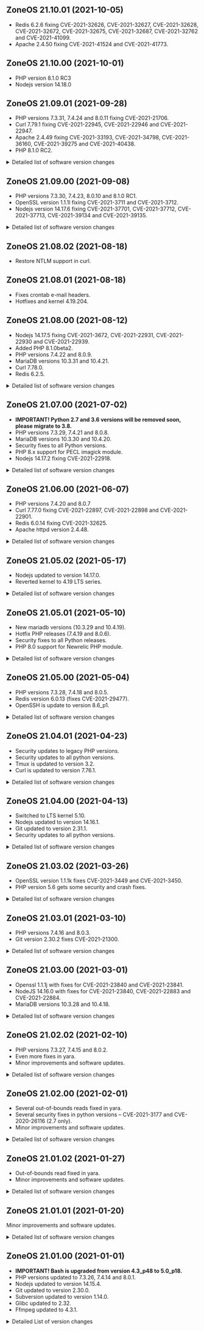 ## ZoneOS 21.10.01 (2021-10-05)

  * Redis 6.2.6 fixing CVE-2021-32626, CVE-2021-32627, CVE-2021-32628, CVE-2021-32672, CVE-2021-32675, CVE-2021-32687, CVE-2021-32762 and CVE-2021-41099.
  * Apache 2.4.50 fixing CVE-2021-41524 and CVE-2021-41773.

## ZoneOS 21.10.00 (2021-10-01)

  * PHP version 8.1.0 RC3
  * Nodejs version 14.18.0

## ZoneOS 21.09.01 (2021-09-28)

  * PHP versions 7.3.31, 7.4.24 and 8.0.11 fixing CVE-2021-21706.
  * Curl 7.79.1 fixing CVE-2021-22945, CVE-2021-22946 and CVE-2021-22947.
  * Apache 2.4.49 fixing CVE-2021-33193, CVE-2021-34798, CVE-2021-36160, CVE-2021-39275 and CVE-2021-40438.
  * PHP 8.1.0 RC2.

<details>
  <summary>Detailed list of software version changes</summary>

  ### Changes

  * dev-lang/php 7.3.30 -> 7.3.31
  * dev-lang/php 7.4.23 -> 7.4.24
  * dev-lang/php 8.0.10 -> 8.0.11
  * dev-lang/php 8.1.0_rc1 -> 8.1.0_rc2
  * dev-lang/python 2.7.18_p11 -> 2.7.18_p13
  * dev-lang/python 3.6.14 -> 3.6.14_p1
  * dev-lang/python 3.8.11 -> 3.8.12
  * dev-php/blackfire 1.66.0 -> 1.67.0
  * media-gfx/imagemagick 7.1.0.5 -> 7.1.0.8
  * media-libs/libjpeg-turbo 2.1.0-r2 -> 2.1.1-r2
  * net-libs/nghttp2 1.43.0-r2 -> 1.44.0-r1
  * net-misc/curl 7.78.0 -> 7.79.1
  * sys-apps/diffutils 3.7-r1 -> 3.8
  * sys-apps/grep 3.5 -> 3.7
  * sys-apps/less 581.2 -> 590
  * sys-apps/util-linux 2.36.2-r1 -> 2.37.2-r1
  * sys-kernel/zoneos-kernel 4.19.206 -> 4.19.208
  * www-servers/apache 2.4.48 -> 2.4.49
</details>

## ZoneOS 21.09.00 (2021-09-08)

  * PHP versions 7.3.30, 7.4.23, 8.0.10 and 8.1.0 RC1.
  * OpenSSL version 1.1.1l fixing CVE-2021-3711 and CVE-2021-3712.
  * Nodejs version 14.17.6 fixing CVE-2021-37701, CVE-2021-37712, CVE-2021-37713, CVE-2021-39134 and CVE-2021-39135.

<details>
  <summary>Detailed list of software version changes</summary>

  ### Changes

  * app-forensics/yara 4.1.1 -> 4.1.2
  * dev-lang/php 7.3.29 -> 7.3.30
  * dev-lang/php 7.4.22 -> 7.4.23
  * dev-lang/php 8.0.9 -> 8.0.10
  * dev-lang/php 8.1.0_beta2 -> 8.1.0_rc1
  * dev-libs/libgit2 1.1.0-r2 -> 1.1.1
  * dev-libs/libpcre2 10.36-r1 -> 10.37-r2
  * dev-libs/openssl 1.1.1k -> 1.1.1l
  * dev-php/blackfire 1.62.0 -> 1.66.0
  * dev-php/newrelic 9.17.1.301 -> 9.18.1.303
  * media-gfx/imagemagick 7.1.0.4 -> 7.1.0.5
  * net-dns/libidn2 2.3.1 -> 2.3.2
  * net-libs/gnutls 3.7.1 -> 3.7.2
  * net-libs/nodejs 14.17.5 -> 14.17.6
  * net-misc/whois 5.5.9-r1 -> 5.5.10-r1
  * sys-devel/m4 1.4.18-r2 -> 1.4.19
  * sys-kernel/zoneos-kernel 4.19.204 -> 4.19.206
  * sys-libs/timezone-data 2020a -> 2021a-r1
</details>

## ZoneOS 21.08.02 (2021-08-18)

  * Restore NTLM support in curl.

## ZoneOS 21.08.01 (2021-08-18)

  * Fixes crontab e-mail headers.
  * Hotfixes and kernel 4.19.204.

## ZoneOS 21.08.00 (2021-08-12)

  * Nodejs 14.17.5 fixing CVE-2021-3672, CVE-2021-22931, CVE-2021-22930 and CVE-2021-22939.
  * Added PHP 8.1.0beta2.
  * PHP versions 7.4.22 and 8.0.9.
  * MariaDB versions 10.3.31 and 10.4.21.
  * Curl 7.78.0.
  * Redis 6.2.5.

<details>
  <summary>Detailed list of software version changes</summary>

  ### Changes

  * app-arch/pigz 2.4-r1 -> 2.6
  * app-arch/unrar 6.0.5 -> 6.0.7
  * app-arch/xz-utils 5.2.5 -> 5.2.5-r1
  * app-arch/zstd 1.4.9 -> 1.5.0
  * app-crypt/gpgme 1.14.0 -> 1.15.1
  * app-crypt/mit-krb5 1.18.2-r3 -> 1.19.2
  * app-text/htmltidy 20090325-r2 -> 0.99.0
  * dev-db/mariadb 10.3.30 -> 10.3.31
  * dev-db/mariadb 10.4.20 -> 10.4.21
  * dev-db/mariadb-connector-c 3.1.12 -> 3.1.13
  * dev-db/redis 6.0.14 -> 6.2.5
  * dev-db/sqlite 3.34.1 -> 3.35.5
  * dev-lang/php 7.4.21 -> 7.4.22
  * dev-lang/php 8.0.8 -> 8.0.9
  * dev-lang/python 2.7.18_p10 -> 2.7.18_p11
  * dev-lang/python 3.6.13_p5 -> 3.6.14
  * dev-lang/python 3.8.10_p2 -> 3.8.11
  * dev-libs/libpcre 8.44 -> 8.45
  * dev-libs/libuv 1.41.0 -> 1.41.1
  * dev-libs/libzip 1.7.3-r1 -> 1.8.0
  * dev-libs/protobuf 3.15.8 -> 3.17.3
  * dev-php/igbinary 3.1.6 -> 3.2.6
  * media-gfx/imagemagick 7.1.0.2 -> 7.1.0.4
  * media-libs/libogg 1.3.4-r1 -> 1.3.5
  * net-libs/nghttp2 1.41.0-r2 -> 1.43.0-r2
  * net-libs/nodejs 14.17.2 -> 14.17.5
  * net-misc/curl 7.77.0-r1 -> 7.78.0
  * net-misc/whois 5.5.9 -> 5.5.9-r1
  * sys-kernel/zoneos-kernel 4.19.198 -> 4.19.202
  * sys-libs/glibc 2.32-r7 -> 2.33-r5
</details>

## ZoneOS 21.07.00 (2021-07-02)

  * **IMPORTANT! Python 2.7 and 3.6 versions will be removed soon, please migrate to 3.8.**
  * PHP versions 7.3.29, 7.4.21 and 8.0.8.
  * MariaDB versions 10.3.30 and 10.4.20.
  * Security fixes to all Python versions.
  * PHP 8.x support for PECL imagick module.
  * Nodejs 14.17.2 fixing CVE-2021-22918.

<details>
  <summary>Detailed list of software version changes</summary>

  ### Changes

  * app-antivirus/clamav 0.103.2 -> 0.103.3
  * dev-db/mariadb 10.3.29 -> 10.3.30
  * dev-db/mariadb 10.4.19 -> 10.4.20
  * dev-lang/php 7.3.28 -> 7.3.29
  * dev-lang/php 7.4.20 -> 7.4.21
  * dev-lang/php 8.0.7 -> 8.0.8
  * dev-lang/python 2.7.18_p9 -> 2.7.18_p10
  * dev-lang/python 3.6.13_p3 -> 3.6.13_p5
  * dev-lang/python 3.8.9_p2 -> 3.8.10_p2
  * dev-php/blackfire 1.59.2 -> 1.62.0
  * dev-php/pecl-imagick 3.4.4-r1 -> 3.5.0
  * dev-php/sourceguardian 12.0 -> 12.1
  * dev-vcs/git 2.31.1 -> 2.32.0
  * media-gfx/imagemagick 7.0.11.14 -> 7.1.0.2
  * media-gfx/libimagequant 2.14.0 -> 2.15.1
  * media-libs/libjpeg-turbo 2.1.0-r1 -> 2.1.0-r2
  * net-dns/bind-tools 9.16.12 -> 9.16.18
  * net-dns/libidn 1.36 -> 1.37
  * net-dns/libidn2 2.3.0 -> 2.3.1
  * net-libs/nodejs 14.17.0 -> 14.17.2
  * sys-kernel/zoneos-kernel 4.19.193 -> 4.19.196
</details>

## ZoneOS 21.06.00 (2021-06-07)

  * PHP versions 7.4.20 and 8.0.7
  * Curl 7.77.0 fixing CVE-2021-22897, CVE-2021-22898 and CVE-2021-22901.
  * Redis 6.0.14 fixing CVE-2021-32625.
  * Apache httpd version 2.4.48.

<details>
  <summary>Detailed list of software version changes</summary>

  ### Changes

  * app-arch/unrar 6.0.4 -> 6.0.5
  * app-editors/nano 5.3-r1 -> 5.6.1
  * dev-db/redis 6.0.13-r1 -> 6.0.14
  * dev-lang/php 7.4.19 -> 7.4.20
  * dev-lang/php 8.0.6 -> 8.0.7
  * dev-libs/expat 2.2.10 -> 2.4.1
  * dev-libs/icu 67.1 -> 69.1
  * dev-libs/libcroco 0.6.13 -> 0.6.13-r1
  * dev-libs/libmaxminddb 1.5.2 -> 1.6.0
  * dev-libs/libpcre2 10.35 -> 10.36-r1
  * dev-libs/libxml2 2.9.10-r5 -> 2.9.12-r2
  * dev-php/blackfire 1.57.0 -> 1.59.2
  * media-gfx/imagemagick 7.0.11.12 -> 7.0.11.14
  * media-libs/gd 2.3.1 -> 2.3.2
  * media-libs/libjpeg-turbo 2.0.6 -> 2.1.0-r1
  * media-libs/libogg 1.3.4 -> 1.3.4-r1
  * media-libs/tiff 4.2.0 -> 4.3.0
  * media-video/ffmpeg 4.3.2 -> 4.4
  * net-misc/curl 7.76.1 -> 7.77.0
  * net-misc/wget 1.20.3-r3 -> 1.21.1
  * net-misc/whois 5.5.6-r1 -> 5.5.9
  * sys-apps/findutils 4.7.0 -> 4.8.0
  * sys-apps/less 563-r1 -> 581.2
  * sys-apps/net-tools 1.60_p20180626073013 -> 2.10
  * sys-kernel/zoneos-kernel 4.19.190 -> 4.19.193
  * sys-process/psmisc 23.3-r1 -> 23.4-r1
  * www-servers/apache 2.4.46 -> 2.4.48
</details>

## ZoneOS 21.05.02 (2021-05-17)

  * Nodejs updated to version 14.17.0.
  * Reverted kernel to 4.19 LTS series.

<details>
  <summary>Detailed list of software version changes</summary>

  ### Changes

  * media-gfx/imagemagick 7.0.11.11 -> 7.0.11.12
  * net-libs/nodejs 14.16.1 -> 14.17.0
  * sys-kernel/zoneos-kernel 5.10.35 -> 4.19.190
</details>

## ZoneOS 21.05.01 (2021-05-10)

  * New mariadb versions (10.3.29 and 10.4.19).
  * Hotfix PHP releases (7.4.19 and 8.0.6).
  * Security fixes to all Python releases.
  * PHP 8.0 support for Newrelic PHP module.

<details>
  <summary>Detailed list of software version changes</summary>

  ### Changes

  * app-arch/unzip 6.0_p25-r1 -> 6.0_p26
  * dev-db/mariadb 10.3.28 -> 10.3.29
  * dev-db/mariadb 10.4.18 -> 10.4.19
  * dev-lang/php 7.4.18 -> 7.4.19
  * dev-lang/php 8.0.5 -> 8.0.6
  * dev-lang/python 2.7.18_p8 -> 2.7.18_p9
  * dev-lang/python 3.6.13_p1 -> 3.6.13_p3
  * dev-lang/python 3.8.8_p1 -> 3.8.9_p2
  * dev-php/blackfire 1.56.1 -> 1.57.0
  * dev-php/newrelic 9.16.0.295 -> 9.17.1.301
  * media-gfx/imagemagick 7.0.11.10 -> 7.0.11.11
  * media-gfx/libimagequant 2.12.3 -> 2.14.0
  * sys-kernel/zoneos-kernel 5.10.34 -> 5.10.35
</details>

## ZoneOS 21.05.00 (2021-05-04)

  * PHP versions 7.3.28, 7.4.18 and 8.0.5.
  * Redis version 6.0.13 (fixes CVE-2021-29477).
  * OpenSSH is update to version 8.6_p1.

<details>
  <summary>Detailed list of software version changes</summary>

  ### Changes

  * app-forensics/yara 4.0.5 -> 4.1.0
  * app-text/qpdf 10.1.0 -> 10.3.1
  * dev-db/redis 6.0.12 -> 6.0.13
  * dev-lang/php 7.3.27 -> 7.3.28
  * dev-lang/php 7.4.16 -> 7.4.18
  * dev-lang/php 8.0.3 -> 8.0.5
  * dev-php/pecl-redis 5.3.3 -> 5.3.4
  * media-gfx/imagemagick 7.0.11.8 -> 7.0.11.10
  * media-libs/lcms 2.11 -> 2.12
  * net-misc/openssh 8.4_p1-r3 -> 8.6_p1-r1
  * sys-apps/file 5.39-r4 -> 5.40-r2
  * sys-kernel/zoneos-kernel 5.10.32 -> 5.10.34
  * sys-process/htop 3.0.2 -> 3.0.5
</details>

## ZoneOS 21.04.01 (2021-04-23)

  * Security updates to legacy PHP versions.
  * Security updates to all python versions.
  * Tmux is updated to version 3.2.
  * Curl is updated to version 7.76.1.

<details>
  <summary>Detailed list of software version changes</summary>

  ### Changes

  * app-arch/unrar 6.0.3 -> 6.0.4
  * app-misc/tmux 3.1c -> 3.2
  * dev-lang/php 7.0.33-r6 -> 7.0.33-r7
  * dev-lang/php 7.1.33 -> 7.1.33-r1
  * dev-lang/python 2.7.18_p7 -> 2.7.18_p8
  * dev-lang/python 3.6.13 -> 3.6.13_p1
  * dev-lang/python 3.8.8 -> 3.8.8_p1
  * dev-php/blackfire 1.53.0 -> 1.56.1
  * dev-php/maxminddb 1.5.0 -> 1.6.0
  * media-gfx/imagemagick 7.0.11.6 -> 7.0.11.8
  * net-misc/curl 7.74.0-r2 -> 7.76.1
  * sys-apps/util-linux 2.35.2 -> 2.36.2
  * sys-kernel/zoneos-kernel 5.10.29 -> 5.10.32
</details>

## ZoneOS 21.04.00 (2021-04-13)

  * Switched to LTS kernel 5.10.
  * Nodejs updated to version 14.16.1.
  * Git updated to version 2.31.1.
  * Security updates to all python versions.

<details>
  <summary>Detailed list of software version changes</summary>

  ### Changes

  * app-arch/tar 1.32-r1 -> 1.34
  * app-arch/unrar 5.9.4 -> 6.0.3
  * app-arch/zstd 1.4.5 -> 1.4.9
  * app-crypt/gnupg 2.2.20-r2 -> 2.2.27
  * app-editors/vim 8.2.0360 -> 8.2.0814-r100
  * app-misc/mc 4.8.25-r1 -> 4.8.26-r1
  * app-text/poppler 20.11.0 -> 21.02.0
  * app-text/qpdf 10.0.4 -> 10.1.0
  * dev-db/freetds 1.00.558 -> 1.2.18
  * dev-db/mariadb-connector-c 3.1.11 -> 3.1.12
  * dev-db/redis 6.0.9 -> 6.0.12
  * dev-db/sqlite 3.33.0 -> 3.34.1
  * dev-lang/python 2.7.18-r6 -> 2.7.18_p7
  * dev-lang/python 3.6.12-r2 -> 3.6.13
  * dev-lang/python 3.8.7-r1 -> 3.8.8
  * dev-php/pecl-gnupg 1.4.0-r3 -> 1.5.0
  * dev-php/pecl-mongodb 1.9.0 -> 1.9.1
  * dev-vcs/git 2.30.2 -> 2.31.1
  * media-gfx/gifsicle 1.91 -> 1.92
  * media-gfx/imagemagick 7.0.11.4 -> 7.0.11.6
  * media-libs/dav1d 0.8.0 -> 0.8.2
  * media-libs/gd 2.3.0 -> 2.3.1
  * media-libs/tiff 4.1.0 -> 4.2.0
  * media-video/ffmpeg 4.3.1 -> 4.3.2
  * net-libs/nodejs 14.16.0 -> 14.16.1
  * sys-kernel/zoneos-kernel 4.19.183 -> 5.10.29
</details>

## ZoneOS 21.03.02 (2021-03-26)

  * OpenSSL version 1.1.1k fixes CVE-2021-3449 and CVE-2021-3450.
  * PHP version 5.6 gets some security and crash fixes.

<details>
  <summary>Detailed list of software version changes</summary>

  ### Changes

  * dev-libs/openssl 1.1.1j -> 1.1.1k
  * dev-php/blackfire 1.49.1 -> 1.53.0
  * dev-php/sourceguardian 11.4.1-r1 -> 12.0
  * media-gfx/imagemagick 7.0.11.3 -> 7.0.11.4
  * sys-kernel/zoneos-kernel 4.19.179 -> 4.19.183
</details>

## ZoneOS 21.03.01 (2021-03-10)

  * PHP versions 7.4.16 and 8.0.3.
  * Git version 2.30.2 fixes CVE-2021-21300.

<details>
  <summary>Detailed list of software version changes</summary>

  ### Changes

  * dev-lang/php 7.4.15 -> 7.4.16
  * dev-lang/php 8.0.2 -> 8.0.3
  * dev-vcs/git 2.30.1 -> 2.30.2
  * media-gfx/imagemagick 7.0.11.1 -> 7.0.11.3
  * net-dns/bind-tools 9.16.7 -> 9.16.12
  * sys-kernel/zoneos-kernel 4.19.177 -> 4.19.179
</details>

## ZoneOS 21.03.00 (2021-03-01)

  * Openssl 1.1.1j with fixes for CVE-2021-23840 and CVE-2021-23841.
  * NodeJS 14.16.0 with fixes for CVE-2021-23840, CVE-2021-22883 and CVE-2021-22884.
  * MariaDB versions 10.3.28 and 10.4.18.

<details>
  <summary>Detailed list of software version changes</summary>

  ### Changes

  * dev-db/mariadb 10.3.27 -> 10.3.28
  * dev-db/mariadb 10.4.17 -> 10.4.18
  * dev-libs/openssl 1.1.1i -> 1.1.1j
  * dev-php/pecl-xdebug 3.0.2 -> 3.0.3
  * media-gfx/imagemagick 7.0.10.61 -> 7.0.11.1
  * net-libs/nodejs 14.15.5 -> 14.16.0
  * sys-kernel/zoneos-kernel 4.19.175 -> 4.19.177
</details>

## ZoneOS 21.02.02 (2021-02-10)

  * PHP versions 7.3.27, 7.4.15 and 8.0.2.
  * Even more fixes in yara.
  * Minor improvements and software updates.

<details>
  <summary>Detailed list of software version changes</summary>

  ### Changes

  * app-antivirus/clamav 0.103.0-r2 -> 0.103.1
  * app-forensics/yara 4.0.4 -> 4.0.5
  * dev-lang/php 7.3.26 -> 7.3.27
  * dev-lang/php 7.4.14 -> 7.4.15
  * dev-lang/php 8.0.1 -> 8.0.2
  * dev-php/blackfire 1.49.0 -> 1.49.1
  * dev-php/pecl-redis 5.3.2 -> 5.3.3
  * dev-vcs/git 2.30.0 -> 2.30.1
  * net-libs/nodejs 14.15.4 -> 14.15.5
  * sys-kernel/zoneos-kernel 4.19.172 -> 4.19.175
</details>

## ZoneOS 21.02.00 (2021-02-01)

  * Several out-of-bounds reads fixed in yara.
  * Several security fixes in python versions – CVE-2021-3177 and CVE-2020-26116 (2.7 only).
  * Minor improvements and software updates.

<details>
  <summary>Detailed list of software version changes</summary>

  ### Changes

  * app-forensics/yara 4.0.3 -> 4.0.4
  * dev-lang/python 2.7.18-r5 -> 2.7.18-r6
  * dev-lang/python 3.6.12-r1 -> 3.6.12-r2
  * dev-lang/python 3.8.6-r1 -> 3.8.7-r1
  * media-gfx/imagemagick 7.0.10.60 -> 7.0.10.61
  * sys-kernel/zoneos-kernel 4.19.170 -> 4.19.172

  ### Added

  * dev-libs/cjose 0.6.1
  * www-apache/mod_auth_openidc 2.4.5
</details>

## ZoneOS 21.01.02 (2021-01-27)

  * Out-of-bounds read fixed in yara.
  * Minor improvements and software updates.

<details>
  <summary>Detailed list of software version changes</summary>

  ### Changes

  * app-forensics/yara 4.0.2-r1 -> 4.0.3
  * dev-php/blackfire 1.48.1 -> 1.49.0
  * dev-php/newrelic 9.15.0.293 -> 9.16.0.295
  * media-gfx/imagemagick 7.0.10.58 -> 7.0.10.60
  * sys-kernel/zoneos-kernel 4.19.168 -> 4.19.170
</details>

## ZoneOS 21.01.01 (2021-01-20)

Minor improvements and software updates.

<details>
  <summary>Detailed list of software version changes</summary>

  ### Changes

  * media-gfx/imagemagick 7.0.10.56 -> 7.0.10.58
  * sys-kernel/zoneos-kernel 4.19.165 -> 4.19.168
</details>

## ZoneOS 21.01.00 (2021-01-01)

- **IMPORTANT! Bash is upgraded from version 4.3_p48 to 5.0_p18.**
- PHP versions updated to 7.3.26, 7.4.14 and 8.0.1.
- Nodejs updated to version 14.15.4.
- Git updated to version 2.30.0.
- Subversion updated to version 1.14.0.
- Glibc updated to 2.32.
- Ffmpeg updated to 4.3.1.

<details>
  <summary>Detailed List of version changes</summary>

  ### Changes

  * app-antivirus/clamav 0.102.4-r1 -> 0.103.0-r2
  * app-arch/lz4 1.9.2 -> 1.9.3
  * app-arch/tar 1.32 -> 1.32-r1
  * app-arch/zstd 1.4.4-r4 -> 1.4.5
  * app-crypt/pinentry 1.1.0-r2 -> 1.1.0-r3
  * app-editors/nano 4.9.3 -> 5.3-r1
  * app-forensics/yara 4.0.2 -> 4.0.2-r1
  * app-misc/mc 4.8.24 -> 4.8.25-r1
  * app-shells/bash 4.3_p48-r2 -> 5.0_p18
  * app-text/ghostscript-gpl 9.52-r1 -> 9.53.3-r4
  * app-text/poppler 0.90.1 -> 20.11.0
  * app-text/poppler-data 0.4.9 -> 0.4.10
  * app-text/qpdf 9.0.2 -> 10.0.4
  * dev-db/mariadb-connector-c 3.1.10 -> 3.1.11
  * dev-db/postgresql 12.4 -> 12.5
  * dev-db/unixODBC 2.3.5-r1 -> 2.3.9
  * dev-lang/luajit 2.0.5-r2 -> 2.0.5-r3
  * dev-lang/php 7.3.25 -> 7.3.26
  * dev-lang/php 7.4.13 -> 7.4.14
  * dev-lang/php 8.0.0 -> 8.0.1
  * dev-lang/python 2.7.18-r4 -> 2.7.18-r5
  * dev-lang/python 3.6.12 -> 3.6.12-r1
  * dev-lang/python 3.8.5 -> 3.8.6-r1
  * dev-libs/boost 1.72.0-r2 -> 1.74.0-r1
  * dev-libs/expat 2.2.8 -> 2.2.10
  * dev-libs/jansson 2.13.1 -> 2.13.1-r1
  * dev-libs/libev 4.31 -> 4.33
  * dev-libs/libgit2 1.0.1-r1 -> 1.1.0-r2
  * dev-libs/libusb 1.0.21-r1 -> 1.0.23-r1
  * dev-libs/libverto 0.2.5-r1 -> 0.3.1-r1
  * dev-libs/libxml2 2.9.10-r3 -> 2.9.10-r4
  * dev-libs/libxslt 1.1.34 -> 1.1.34-r1
  * dev-libs/lzo 2.09 -> 2.10
  * dev-libs/oniguruma 6.9.4 -> 6.9.6-r1
  * dev-libs/protobuf 3.12.4 -> 3.13.0
  * dev-php/blackfire 1.46.3 -> 1.48.1
  * dev-php/newrelic 9.14.0.290 -> 9.15.0.293
  * dev-php/pecl-xdebug 3.0.1 -> 3.0.2
  * dev-vcs/git 2.29.2 -> 2.30.0
  * dev-vcs/subversion 1.12.2 -> 1.14.0-r1
  * mail-mta/postfix 3.3.14 -> 3.3.15
  * media-gfx/imagemagick 7.0.10.48 -> 7.0.10.56
  * media-gfx/pngquant 2.12.5 -> 2.13.1
  * media-libs/fontconfig 2.13.0-r4 -> 2.13.1-r2
  * media-libs/jbig2dec 0.18 -> 0.19
  * media-libs/libjpeg-turbo 2.0.5-r2 -> 2.0.6
  * media-libs/mesa 20.1.10 -> 20.2.4
  * media-libs/openjpeg 2.3.1-r1 -> 2.4.0
  * media-libs/opus 1.3 -> 1.3.1-r1
  * media-libs/x264 0.0.20190214 -> 0.0.20190903-r1
  * media-video/ffmpeg 4.2.4 -> 4.3.1
  * net-libs/libtirpc 1.0.2-r1 -> 1.2.6
  * net-libs/nodejs 14.15.1 -> 14.15.4
  * net-misc/memcached 1.6.8 -> 1.6.9
  * net-nds/openldap 2.4.46 -> 2.4.56
  * sys-apps/diffutils 3.7 -> 3.7-r1
  * sys-apps/gawk 5.0.1 -> 5.1.0
  * sys-apps/sed 4.7 -> 4.8
  * sys-devel/make 4.2.1-r4 -> 4.3
  * sys-kernel/zoneos-kernel 4.19.163 -> 4.19.165
  * sys-libs/db 5.3.28-r2 -> 5.3.28-r4
  * sys-libs/gdbm 1.13-r2 -> 1.18.1-r1
  * sys-libs/glibc 2.30-r8 -> 2.32-r3
  * sys-process/htop 2.2.0 -> 3.0.2
  * x11-libs/gdk-pixbuf 2.38.1-r1 -> 2.42.2
  * x11-libs/libX11 1.6.12 -> 1.7.0
  * x11-libs/libXau 1.0.8-r1 -> 1.0.9-r1
  * x11-libs/libXdmcp 1.1.2-r2 -> 1.1.3
  * x11-libs/libXext 1.3.3-r1 -> 1.3.4
  * x11-libs/libXtst 1.2.3-r1 -> 1.2.3-r2
  * x11-libs/libdrm 2.4.102 -> 2.4.103
  * x11-libs/libxshmfence 1.3-r1 -> 1.3-r2

  ### Added

  * app-arch/p7zip 16.02-r4
  * dev-libs/tomsfastmath 0.13.1
  * media-libs/dav1d 0.8.0
  * net-libs/gnutls 3.6.15
  * www-apache/modsec-sdbm-util 20181217

  ### Removed

  * dev-php/pecl-redis 3.1.6
</details>
